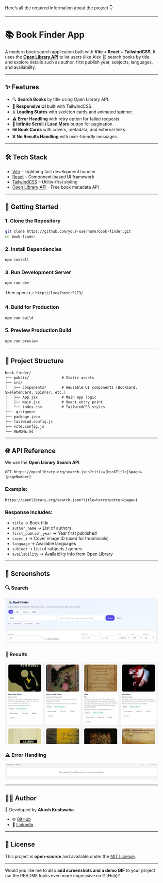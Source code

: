 Here’s all the required information about the project 👇

---

# 📚 Book Finder App

A modern book search application built with **Vite + React + TailwindCSS**.
It uses the **[Open Library API](https://openlibrary.org/developers/api)** to let users (like Alex 📖) search books by title and explore details such as author, first publish year, subjects, languages, and availability.

---

## ✨ Features

- 🔍 **Search Books** by title using Open Library API.
- 🎨 **Responsive UI** built with TailwindCSS.
- ⏳ **Loading States** with skeleton cards and animated spinner.
- ⚠️ **Error Handling** with retry option for failed requests.
- 📑 **Infinite Scroll / Load More** button for pagination.
- 🖼️ **Book Cards** with covers, metadata, and external links.
- ❌ **No Results Handling** with user-friendly messages.

---

## 🛠️ Tech Stack

- [Vite](https://vitejs.dev/) – Lightning fast development bundler
- [React](https://react.dev/) – Component-based UI framework
- [TailwindCSS](https://tailwindcss.com/) – Utility-first styling
- [Open Library API](https://openlibrary.org/developers/api) – Free book metadata API

---

## 🚀 Getting Started

### 1. Clone the Repository

```bash
git clone https://github.com/your-username/book-finder.git
cd book-finder
```

### 2. Install Dependencies

```bash
npm install
```

### 3. Run Development Server

```bash
npm run dev
```

Then open:
👉 `http://localhost:5173/`

### 4. Build for Production

```bash
npm run build
```

### 5. Preview Production Build

```bash
npm run preview
```

---

## 📂 Project Structure

```
book-finder/
├── public/               # Static assets
├── src/
│   ├── components/       # Reusable UI components (BookCard, SkeletonCard, Spinner, etc.)
│   ├── App.jsx           # Main app logic
│   ├── main.jsx          # React entry point
│   └── index.css         # TailwindCSS styles
├── .gitignore
├── package.json
├── tailwind.config.js
├── vite.config.js
└── README.md
```

---

## 🌐 API Reference

We use the **Open Library Search API**:

```http
GET https://openlibrary.org/search.json?title={bookTitle}&page={pageNumber}
```

### Example:

```
https://openlibrary.org/search.json?title=harry+potter&page=1
```

### Response Includes:

- `title` → Book title
- `author_name` → List of authors
- `first_publish_year` → Year first published
- `cover_i` → Cover image ID (used for thumbnails)
- `language` → Available languages
- `subject` → List of subjects / genres
- `availability` → Availability info from Open Library

---

## 📸 Screenshots

### 🔍 Search

![Search](./public/Search.png)

### 📑 Results

![Results](./public/Results.png)

### ⚠️ Error Handling

![Error](./public//Error.png)

---

## 🧑‍💻 Author

👋 Developed by **Akash Kushwaha**

- 🌐 [GitHub](https://github.com/akashkush7)
- 💼 [LinkedIn](https://www.linkedin.com/in/akash-satna/)

---

## 📜 License

This project is **open-source** and available under the [MIT License](LICENSE).

---

Would you like me to also **add screenshots and a demo GIF** to your project (so the README looks even more impressive on GitHub)?
